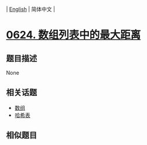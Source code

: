 
| [English](README_EN.md) | 简体中文 |
# [0624. 数组列表中的最大距离](https://leetcode-cn.com/problems/maximum-distance-in-arrays/)
## 题目描述
None
## 相关话题
- [数组](https://leetcode-cn.com/tag/array)
- [哈希表](https://leetcode-cn.com/tag/hash-table)
## 相似题目

